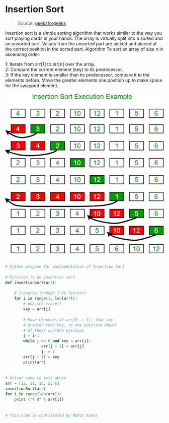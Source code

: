 # Insertion Sort

> Source: [geeksforgeeks](https://www.geeksforgeeks.org/insertion-sort/)

Insertion sort is a simple sorting algorithm that works similar to the way you sort playing cards in your hands. The array is virtually split into a sorted and an unsorted part. Values from the unsorted part are picked and placed at the correct position in the sorted part.
Algorithm 
To sort an array of size n in ascending order: 

1: Iterate from arr[1] to arr[n] over the array.  
2: Compare the current element (key) to its predecessor.  
3: If the key element is smaller than its predecessor, compare it to the elements before. Move the greater elements one position up to make space for the swapped element.  

![insertionsort](insertionsort.png)

```python

# Python program for implementation of Insertion Sort
 
# Function to do insertion sort
def insertionSort(arr):
 
    # Traverse through 1 to len(arr)
    for i in range(1, len(arr)):
        # pdb.set_trace()
        key = arr[i]
 
        # Move elements of arr[0..i-1], that are
        # greater than key, to one position ahead
        # of their current position
        j = i-1
        while j >= 0 and key < arr[j]:
                arr[j + 1] = arr[j]
                j -= 1
        arr[j + 1] = key
        print(arr)


# Driver code to test above
arr = [12, 11, 13, 5, 6]
insertionSort(arr)
for i in range(len(arr)):
    print ("% d" % arr[i])


# This code is contributed by Mohit Kumra
```